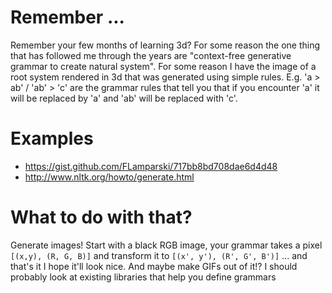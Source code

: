 # Remember ...

Remember your few months of learning 3d? For some reason the one thing that has followed me through the years are "context-free generative grammar to create natural system". For some reason I have the image of a root system rendered in 3d that was generated using simple rules. E.g. 'a > ab' / 'ab' > 'c' are the grammar rules that tell you that if you encounter 'a' it will be replaced by 'a' and 'ab' will be replaced with 'c'.

# Examples

- https://gist.github.com/FLamparski/717bb8bd708dae6d4d48
- http://www.nltk.org/howto/generate.html

# What to do with that?

Generate images!
Start with a black RGB image, your grammar takes a pixel `[(x,y), (R, G, B)]` and transform it to `[(x', y'), (R', G', B')]` ... and that's it I hope it'll look nice. And maybe make GIFs out of it!? I should probably look at existing libraries that help you define grammars
